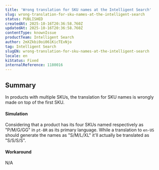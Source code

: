 ```yaml
---
title: 'Wrong translation for SKU names at the Intelligent Search'
slug: wrong-translation-for-sku-names-at-the-intelligent-search
status: PUBLISHED
createdAt: 2025-10-16T20:36:58.760Z
updatedAt: 2025-10-16T20:36:58.760Z
contentType: knownIssue
productTeam: Intelligent Search
author: 2mXZkbi0oi061KicTExNjo
tag: Intelligent Search
slugEN: wrong-translation-for-sku-names-at-the-intelligent-search
locale: en
kiStatus: Fixed
internalReference: 1180016
---
```


## Summary


In products with multiple SKUs, the translation for SKU names is wrongly made on top of the first SKU.


#### Simulation


Considering that a product has its four SKUs named respectively as "P/M/G/GG" in `pt-BR` as its primary language. While a translation to `en-US` should generate the names as "S/M/L/XL" it'll actually be translated as "S/S/S/S".


#### Workaround


N/A



